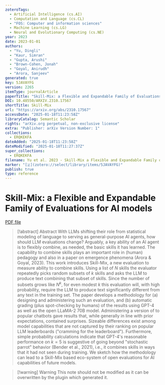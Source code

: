 ```yaml
---
zoteroTags:
  - Artificial Intelligence (cs.AI)
  - Computation and Language (cs.CL)
  - "FOS: Computer and information sciences"
  - Machine Learning (cs.LG)
  - Neural and Evolutionary Computing (cs.NE)
year: 2023
date: 2023-01-01
authors:
  - "Yu, Dingli"
  - "Kaur, Simran"
  - "Gupta, Arushi"
  - "Brown-Cohen, Jonah"
  - "Goyal, Anirudh"
  - "Arora, Sanjeev"
generated: true
key: 5JAVAYFG
version: 2265
itemType: journalArticle
paperTitle: "Skill-Mix: a Flexible and Expandable Family of Evaluations for AI models"
DOI: 10.48550/ARXIV.2310.17567
shortTitle: Skill-Mix
url: "https://arxiv.org/abs/2310.17567"
accessDate: "2025-01-18T11:23:58Z"
libraryCatalog: Semantic Scholar
rights: "arXiv.org perpetual, non-exclusive license"
extra: "Publisher: arXiv Version Number: 1"
collections:
  - ERQKEKFA
dateAdded: "2025-01-18T11:23:58Z"
dateModified: "2025-01-18T11:27:37Z"
super_collections:
  - ERQKEKFA
filename: Yu et al. 2023 - Skill-Mix a Flexible and Expandable Family of Evaluations for AI models.pdf
marker: "[🇿](zotero://select/library/items/5JAVAYFG)"
publish: true
type: reference
---
```

# Skill-Mix: a Flexible and Expandable Family of Evaluations for AI models

[PDF file](/Papers/PDFs/Yu%20et%20al.%202023%20-%20Skill-Mix%20a%20Flexible%20and%20Expandable%20Family%20of%20Evaluations%20for%20AI%20models.pdf)

> [!abstract] Abstract
> With LLMs shifting their role from statistical modeling of language to serving as general-purpose AI agents, how should LLM evaluations change? Arguably, a key ability of an AI agent is to flexibly combine, as needed, the basic skills it has learned. The capability to combine skills plays an important role in (human) pedagogy and also in a paper on emergence phenomena (Arora &amp; Goyal, 2023). This work introduces Skill-Mix, a new evaluation to measure ability to combine skills. Using a list of $N$ skills the evaluator repeatedly picks random subsets of $k$ skills and asks the LLM to produce text combining that subset of skills. Since the number of subsets grows like $N^k$, for even modest $k$ this evaluation will, with high probability, require the LLM to produce text significantly different from any text in the training set. The paper develops a methodology for (a) designing and administering such an evaluation, and (b) automatic grading (plus spot-checking by humans) of the results using GPT-4 as well as the open LLaMA-2 70B model. Administering a version of to popular chatbots gave results that, while generally in line with prior expectations, contained surprises. Sizeable differences exist among model capabilities that are not captured by their ranking on popular LLM leaderboards ("cramming for the leaderboard"). Furthermore, simple probability calculations indicate that GPT-4's reasonable performance on $k=5$ is suggestive of going beyond "stochastic parrot" behavior (Bender et al., 2021), i.e., it combines skills in ways that it had not seen during training. We sketch how the methodology can lead to a Skill-Mix based eco-system of open evaluations for AI capabilities of future models.

>[!warning] Warning
> This note should not be modified as it can be overwritten by the plugin which generated it.

